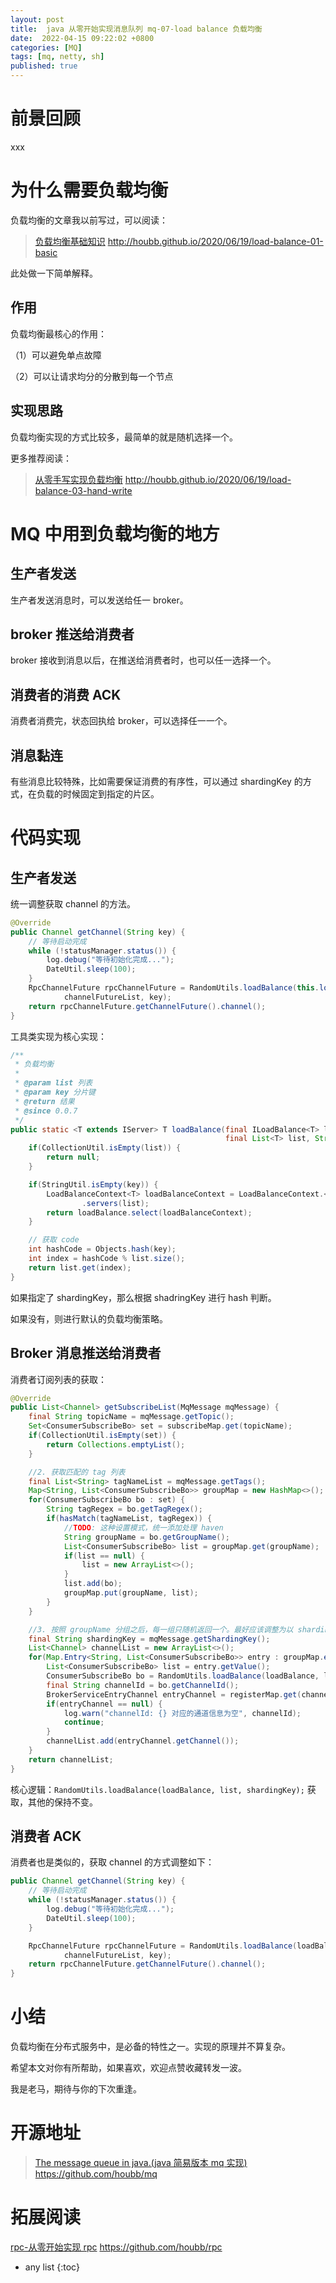 ```yaml
---
layout: post
title:  java 从零开始实现消息队列 mq-07-load balance 负载均衡
date:  2022-04-15 09:22:02 +0800
categories: [MQ]
tags: [mq, netty, sh]
published: true
---
```


# 前景回顾

xxx

# 为什么需要负载均衡

负载均衡的文章我以前写过，可以阅读：

> [负载均衡基础知识](http://houbb.github.io/2020/06/19/load-balance-01-basic) http://houbb.github.io/2020/06/19/load-balance-01-basic

此处做一下简单解释。

## 作用

负载均衡最核心的作用：

（1）可以避免单点故障

（2）可以让请求均分的分散到每一个节点

## 实现思路

负载均衡实现的方式比较多，最简单的就是随机选择一个。

更多推荐阅读：

> [从零手写实现负载均衡](http://houbb.github.io/2020/06/19/load-balance-03-hand-write) http://houbb.github.io/2020/06/19/load-balance-03-hand-write

# MQ 中用到负载均衡的地方

## 生产者发送

生产者发送消息时，可以发送给任一 broker。

## broker 推送给消费者

broker 接收到消息以后，在推送给消费者时，也可以任一选择一个。

## 消费者的消费 ACK

消费者消费完，状态回执给 broker，可以选择任一一个。

## 消息黏连

有些消息比较特殊，比如需要保证消费的有序性，可以通过 shardingKey 的方式，在负载的时候固定到指定的片区。


# 代码实现

## 生产者发送

统一调整获取 channel 的方法。

```java
@Override
public Channel getChannel(String key) {
    // 等待启动完成
    while (!statusManager.status()) {
        log.debug("等待初始化完成...");
        DateUtil.sleep(100);
    }
    RpcChannelFuture rpcChannelFuture = RandomUtils.loadBalance(this.loadBalance,
            channelFutureList, key);
    return rpcChannelFuture.getChannelFuture().channel();
}
```

工具类实现为核心实现：

```java
/**
 * 负载均衡
 *
 * @param list 列表
 * @param key 分片键
 * @return 结果
 * @since 0.0.7
 */
public static <T extends IServer> T loadBalance(final ILoadBalance<T> loadBalance,
                                                final List<T> list, String key) {
    if(CollectionUtil.isEmpty(list)) {
        return null;
    }

    if(StringUtil.isEmpty(key)) {
        LoadBalanceContext<T> loadBalanceContext = LoadBalanceContext.<T>newInstance()
                .servers(list);
        return loadBalance.select(loadBalanceContext);
    }

    // 获取 code
    int hashCode = Objects.hash(key);
    int index = hashCode % list.size();
    return list.get(index);
}
```

如果指定了 shardingKey，那么根据 shadringKey 进行 hash 判断。

如果没有，则进行默认的负载均衡策略。

## Broker 消息推送给消费者

消费者订阅列表的获取：

```java
@Override
public List<Channel> getSubscribeList(MqMessage mqMessage) {
    final String topicName = mqMessage.getTopic();
    Set<ConsumerSubscribeBo> set = subscribeMap.get(topicName);
    if(CollectionUtil.isEmpty(set)) {
        return Collections.emptyList();
    }

    //2. 获取匹配的 tag 列表
    final List<String> tagNameList = mqMessage.getTags();
    Map<String, List<ConsumerSubscribeBo>> groupMap = new HashMap<>();
    for(ConsumerSubscribeBo bo : set) {
        String tagRegex = bo.getTagRegex();
        if(hasMatch(tagNameList, tagRegex)) {
            //TODO: 这种设置模式，统一添加处理 haven
            String groupName = bo.getGroupName();
            List<ConsumerSubscribeBo> list = groupMap.get(groupName);
            if(list == null) {
                list = new ArrayList<>();
            }
            list.add(bo);
            groupMap.put(groupName, list);
        }
    }

    //3. 按照 groupName 分组之后，每一组只随机返回一个。最好应该调整为以 shardingkey 选择
    final String shardingKey = mqMessage.getShardingKey();
    List<Channel> channelList = new ArrayList<>();
    for(Map.Entry<String, List<ConsumerSubscribeBo>> entry : groupMap.entrySet()) {
        List<ConsumerSubscribeBo> list = entry.getValue();
        ConsumerSubscribeBo bo = RandomUtils.loadBalance(loadBalance, list, shardingKey);
        final String channelId = bo.getChannelId();
        BrokerServiceEntryChannel entryChannel = registerMap.get(channelId);
        if(entryChannel == null) {
            log.warn("channelId: {} 对应的通道信息为空", channelId);
            continue;
        }
        channelList.add(entryChannel.getChannel());
    }
    return channelList;
}
```

核心逻辑：`RandomUtils.loadBalance(loadBalance, list, shardingKey);` 获取，其他的保持不变。

## 消费者 ACK

消费者也是类似的，获取 channel 的方式调整如下：

```java
public Channel getChannel(String key) {
    // 等待启动完成
    while (!statusManager.status()) {
        log.debug("等待初始化完成...");
        DateUtil.sleep(100);
    }

    RpcChannelFuture rpcChannelFuture = RandomUtils.loadBalance(loadBalance,
            channelFutureList, key);
    return rpcChannelFuture.getChannelFuture().channel();
}
```

# 小结

负载均衡在分布式服务中，是必备的特性之一。实现的原理并不算复杂。

希望本文对你有所帮助，如果喜欢，欢迎点赞收藏转发一波。

我是老马，期待与你的下次重逢。

# 开源地址

> [The message queue in java.(java 简易版本 mq 实现) ](https://github.com/houbb/mq) https://github.com/houbb/mq

# 拓展阅读

[rpc-从零开始实现 rpc](https://github.com/houbb/rpc) https://github.com/houbb/rpc

* any list
{:toc}